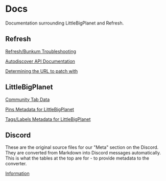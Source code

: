 # Docs
Documentation surrounding LittleBigPlanet and Refresh.

## Refresh

[Refresh/Bunkum Troubleshooting](https://littlebigrefresh.github.io/Docs/refresh-troubleshooting)

[Autodiscover API Documentation](https://littlebigrefresh.github.io/Docs/autodiscover-api)

[Determining the URL to patch with](https://littlebigrefresh.github.io/Docs/patch-url)

## LittleBigPlanet

[Community Tab Data](https://littlebigrefresh.github.io/Docs/LBP3_community_tab_data.txt)

[Pins Metadata for LittleBigPlanet](https://littlebigrefresh.github.io/Docs/pins)

[Tags/Labels Metadata for LittleBigPlanet](https://littlebigrefresh.github.io/Docs/labels)

## Discord

These are the original source files for our "Meta" section on the Discord. 
They are converted from Markdown into Discord messages automatically.
This is what the tables at the top are for - to provide metadata to the converter.

[Information](https://littlebigrefresh.github.io/Docs/discord/information)